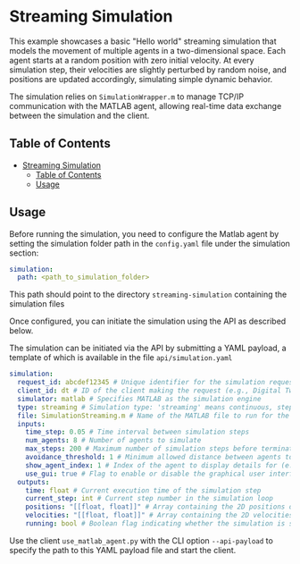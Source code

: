 # Streaming Simulation

This example showcases a basic "Hello world" streaming simulation that models the movement of multiple agents in a two-dimensional space. Each agent starts at a random position with zero initial velocity. At every simulation step, their velocities are slightly perturbed by random noise, and positions are updated accordingly, simulating simple dynamic behavior.

The simulation relies on `SimulationWrapper.m` to manage TCP/IP communication with the MATLAB agent, allowing real-time data exchange between the simulation and the client.

## Table of Contents

- [Streaming Simulation](#streaming-simulation)
  - [Table of Contents](#table-of-contents)
  - [Usage](#usage)

## Usage

Before running the simulation, you need to configure the Matlab agent by setting the simulation folder path in the `config.yaml` file under the simulation section:

```yaml
simulation:
  path: <path_to_simulation_folder>
```

This path should point to the directory `streaming-simulation` containing the simulation files

Once configured, you can initiate the simulation using the API as described below.

The simulation can be initiated via the API by submitting a YAML payload, a template of which is available in the file `api/simulation.yaml`

```yaml
simulation:
  request_id: abcdef12345 # Unique identifier for the simulation request
  client_id: dt # ID of the client making the request (e.g., Digital Twin)
  simulator: matlab # Specifies MATLAB as the simulation engine
  type: streaming # Simulation type: 'streaming' means continuous, step-wise execution
  file: SimulationStreaming.m # Name of the MATLAB file to run for the streaming simulation
  inputs:
    time_step: 0.05 # Time interval between simulation steps
    num_agents: 8 # Number of agents to simulate
    max_steps: 200 # Maximum number of simulation steps before termination
    avoidance_threshold: 1 # Minimum allowed distance between agents to avoid collisions
    show_agent_index: 1 # Index of the agent to display details for (e.g., position/velocity)
    use_gui: true # Flag to enable or disable the graphical user interface during simulation
  outputs:
    time: float # Current execution time of the simulation step
    current_step: int # Current step number in the simulation loop
    positions: "[[float, float]]" # Array containing the 2D positions of all agents
    velocities: "[[float, float]]" # Array containing the 2D velocities of all agents
    running: bool # Boolean flag indicating whether the simulation is still running
```

Use the client `use_matlab_agent.py` with the CLI option `--api-payload` to specify the path to this YAML payload file and start the client.
